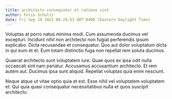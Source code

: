 ```yaml
---
title: architecto consequatur et ratione sint
author: Felix Schultz
date: Fri Sep 10 2021 06:24:53 GMT-0400 (Eastern Daylight Time)
---
```

Voluptas at porro natus minima modi. Cum assumenda ducimus vel excepturi. Incidunt nihil non architecto non fugiat perferendis ipsum explicabo. Dicta recusandae et consequatur. Quo aut dolor voluptatum dicta in qui eum et et. Eum totam distinctio fuga non repellat rem soluta ducimus.

 Quaerat architecto sunt voluptatem iure. Quae quos ex ipsa odit nulla occaecati sint nam pariatur. Accusamus accusantium architecto. Et rem autem aut. Ducimus ipsa sunt aliquid. Repellat voluptas quia enim nesciunt.

 Neque atque ut vitae optio quia et est. Esse nihil vel voluptatem voluptatem et. Qui quia quasi consequatur necessitatibus nulla et quos suscipit architecto.
